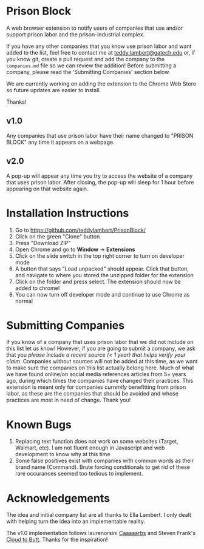 # Prison Block
A web browser extension to notify users of companies that use and/or support prison labor and the prison-industrial complex.

If you have any other companies that you know use prison labor and want added to the list, feel free to contact me at teddy.lambert@gatech.edu or, if you know git, create a pull request and add the company to the `companies.md` file so we can review the addition! Before submitting a company, please read the 'Submitting Companies' section below.

We are currently working on adding the extension to the Chrome Web Store so future updates are easier to install.

Thanks!

## v1.0
Any companies that use prison labor have their name changed to "PRISON BLOCK" any time it appears on a webpage.

## v2.0
A pop-up will appear any time you try to access the website of a company that uses prison labor. After closing, the pop-up will sleep for 1 hour before appearing on that website again.

# Installation Instructions
1. Go to https://github.com/teddylambert/PrisonBlock/
2. Click on the green "Clone" button
3. Press "Download ZIP"
2. Open Chrome and go to **Window** -> **Extensions**
3. Click on the slide switch in the top right corner to turn on developer mode
4. A button that says "Load unpacked" should appear. Click that button, and navigate to where you stored the unzipped folder for the extension
5. Click on the folder and press select. The extension should now be added to chrome!
6. You can now turn off developer mode and continue to use Chrome as normal

# Submitting Companies
If you know of a company that uses prison labor that we did not include on this list let us know! However, if you are going to submit a company, we ask that you *please include a recent source (< 1 year) that helps verify your claim*. Companies without sources will not be added at this time, as we want to make sure the companies on this list actually belong here. Much of what we have found online/on social media references articles from 5+ years ago, during which times the companies have changed their practices. This extension is meant only for companies *_currently_* benefitting from prison labor, as these are the companies that should be avoided and whose practices are most in need of change. Thank you!

# Known Bugs
1. Replacing text function does not work on some websites (Target, Walmart, etc). I am not fluent enough in Javascript and web development to know why at this time
2. Some false positives exist with companies with common words as their brand name (Command). Brute forcing conditionals to get rid of these rare occurances seemed too tedious to implement.

# Acknowledgements
The idea and initial company list are all thanks to Ella Lambert. I only dealt with helping turn the idea into an implementable reality.

The v1.0 implementation follows laurenorsini [Caaaaarbs](https://github.com/laurenorsini/caaaaarbs) and Steven Frank's [Cloud to Butt](https://github.com/panicsteve/cloud-to-butt). Thanks for the inspiration! 
